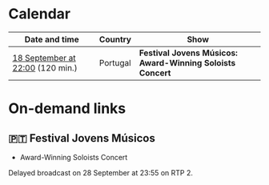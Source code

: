 # Calendar

Date and time | Country | Show
---|---|---
[18 September at 22:00](https://www.timeanddate.com/worldclock/fixedtime.html?iso=20250918T21&p1=133) (120 min.) | Portugal | **Festival Jovens Músicos: Award-Winning Soloists Concert**

# On-demand links

## 🇵🇹 Festival Jovens Músicos

* Award-Winning Soloists Concert

Delayed broadcast on 28 September at 23:55 on RTP 2.